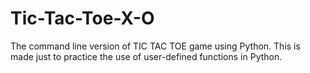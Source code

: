 # Tic-Tac-Toe-X-O
The command line version of TIC TAC TOE game using Python.
This is made just to practice the use of user-defined functions in Python.
